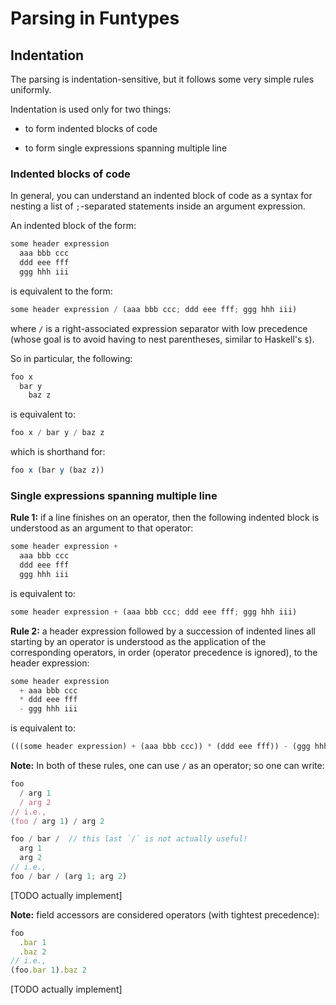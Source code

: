 # Parsing in Funtypes

## Indentation

The parsing is indentation-sensitive,
but it follows some very simple rules uniformly.

Indentation is used only for two things:
 * to form indented blocks of code
 
 * to form single expressions spanning multiple line


### Indented blocks of code

In general, you can understand an indented block of code
as a syntax for nesting a list of `;`-separated statements inside an argument expression.

An indented block of the form:

```ts
some header expression
  aaa bbb ccc
  ddd eee fff
  ggg hhh iii
```

is equivalent to the form:

```ts
some header expression / (aaa bbb ccc; ddd eee fff; ggg hhh iii)
```

where `/` is a right-associated expression separator with low precedence
(whose goal is to avoid having to nest parentheses, similar to Haskell's `$`).

So in particular,  the following:

```ts
foo x
  bar y
    baz z
```

is equivalent to:

```ts
foo x / bar y / baz z
```

which is shorthand for:

```ts
foo x (bar y (baz z))
```



### Single expressions spanning multiple line

**Rule 1:**
if a line finishes on an operator,
then the following indented block is understood as an argument to that operator:

```ts
some header expression +
  aaa bbb ccc
  ddd eee fff
  ggg hhh iii
```

is equivalent to:

```ts
some header expression + (aaa bbb ccc; ddd eee fff; ggg hhh iii)
```

**Rule 2:**
a header expression followed by a succession of indented lines all starting by an operator
is understood as the application of the corresponding operators,
in order (operator precedence is ignored),
to the header expression:

```ts
some header expression
  + aaa bbb ccc
  * ddd eee fff
  - ggg hhh iii
```

is equivalent to:

```ts
(((some header expression) + (aaa bbb ccc)) * (ddd eee fff)) - (ggg hhh iii)
```

**Note:**
In both of these rules, one can use `/` as an operator;
so one can write:

```ts
foo
  / arg 1
  / arg 2
// i.e.,
(foo / arg 1) / arg 2

foo / bar /  // this last `/` is not actually useful!
  arg 1
  arg 2
// i.e.,
foo / bar / (arg 1; arg 2)
```

[TODO actually implement]

**Note:**
field accessors are considered operators (with tightest precedence):

```ts
foo
  .bar 1
  .baz 2
// i.e.,
(foo.bar 1).baz 2
```

[TODO actually implement]


